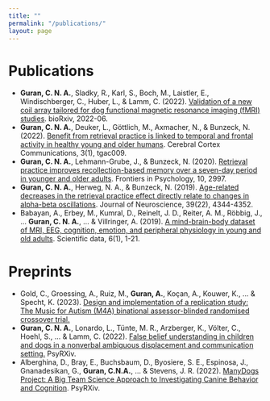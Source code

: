 ```yaml
---
title: ""
permalink: "/publications/"
layout: page
---
```


# Publications 

 - **Guran, C. N. A.**, Sladky, R., Karl, S., Boch, M., Laistler, E., Windischberger, C., Huber, L., & Lamm, C. (2022). [Validation of a new coil array tailored for dog functional magnetic resonance imaging (fMRI) studies](https://www.eneuro.org/content/10/3/ENEURO.0083-22.2022). bioRxiv, 2022-06.
 - **Guran, C. N. A.**, Deuker, L., Göttlich, M., Axmacher, N., & Bunzeck, N. (2022). [Benefit from retrieval practice is linked to temporal and frontal activity in healthy young and older humans](https://academic.oup.com/cercorcomms/article/3/1/tgac009/6529998). Cerebral Cortex Communications, 3(1), tgac009.
 - **Guran, C. N. A.**, Lehmann-Grube, J., & Bunzeck, N. (2020). [Retrieval practice improves recollection-based memory over a seven-day period in younger and older adults](https://www.frontiersin.org/articles/10.3389/fpsyg.2019.02997/full). Frontiers in Psychology, 10, 2997.
 - **Guran, C. N. A.**, Herweg, N. A., & Bunzeck, N. (2019). [Age-related decreases in the retrieval practice effect directly relate to changes in alpha-beta oscillations](https://www.jneurosci.org/content/39/22/4344). Journal of Neuroscience, 39(22), 4344-4352.
 - Babayan, A., Erbey, M., Kumral, D., Reinelt, J. D., Reiter, A. M., Röbbig, J., ... **Guran, C. N. A.**, ... & Villringer, A. (2019). [A mind-brain-body dataset of MRI, EEG, cognition, emotion, and peripheral physiology in young and old adults](https://www.nature.com/articles/sdata2018308). Scientific data, 6(1), 1-21.

# Preprints

- Gold, C., Groessing, A., Ruiz, M., **Guran, A.**, Koçan, A., Kouwer, K., ... & Specht, K. (2023). [Design and implementation of a replication study: The Music for Autism (M4A) binational assessor-blinded randomised crossover trial.](https://www.researchsquare.com/article/rs-2478719/v1)
- **Guran, C. N. A.**, Lonardo, L., Tünte, M. R., Arzberger, K., Völter, C., Hoehl, S., ... & Lamm, C. (2022). [False belief understanding in children and dogs in a nonverbal ambiguous displacement and communication setting.](https://psyarxiv.com/s5ygj/download/?format=pdf) PsyRXiv. 
- Alberghina, D., Bray, E., Buchsbaum, D., Byosiere, S. E., Espinosa, J., Gnanadesikan, G., **Guran, C.N.A.**, ... & Stevens, J. R. (2022). [ManyDogs Project: A Big Team Science Approach to Investigating Canine Behavior and Cognition](https://psyarxiv.com/j82uc/download?format=pdf). PsyRXiv. 

